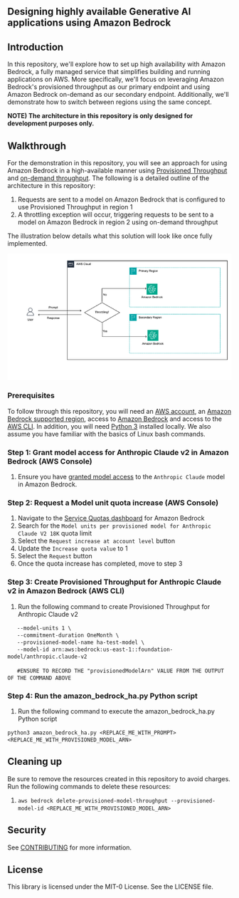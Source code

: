 ## Designing highly available Generative AI applications using Amazon Bedrock

## Introduction
In this repository, we'll explore how to set up high availability with Amazon Bedrock, a fully managed service that simplifies building and running applications on AWS. More specifically, we'll focus on leveraging Amazon Bedrock's provisioned throughput as our primary endpoint and using Amazon Bedrock on-demand as our secondary endpoint. Additionally, we'll demonstrate how to switch between regions using the same concept.

**NOTE) The architecture in this repository is only designed for development purposes only.**

## Walkthrough
For the demonstration in this repository, you will see an approach for using Amazon Bedrock in a high-available manner using [Provisioned Throughput](https://docs.aws.amazon.com/bedrock/latest/userguide/prov-throughput.html) and [on-demand throughput](https://docs.aws.amazon.com/bedrock/latest/userguide/model-ids.html). The following is a detailed outline of the architecture in this repository:
1. Requests are sent to a model on Amazon Bedrock that is configured to use Provisioned Throughput in region 1
2. A throttling exception will occur, triggering requests to be sent to a model on Amazon Bedrock in region 2 using on-demand throughput
   
The illustration below details what this solution will look like once fully implemented.

<img src="images/Solution Overiew.png">

<br /> 

### Prerequisites
To follow through this repository, you will need an <a href="https://console.aws.amazon.com/" >AWS account</a>, an <a href="https://aws.amazon.com/about-aws/global-infrastructure/regional-product-services/" >Amazon Bedrock supported region</a>, access to [Amazon Bedrock](https://docs.aws.amazon.com/bedrock/latest/userguide/setting-up.html) and access to the <a href="https://aws.amazon.com/cli/">AWS CLI</a>. In addition, you will need [Python 3](https://www.python.org/downloads/) installed locally. We also assume you have familiar with the basics of Linux bash commands.

### Step 1: Grant model access for Anthropic Claude v2 in Amazon Bedrock (AWS Console)
1. Ensure you have [granted model access](https://docs.aws.amazon.com/bedrock/latest/userguide/model-access.html#model-access-add) to the ```Anthropic Claude``` model in Amazon Bedrock.

### Step 2: Request a Model unit quota increase (AWS Console)
1. Navigate to the [Service Quotas dashboard](https://us-east-1.console.aws.amazon.com/servicequotas/home/services/bedrock/quotas) for Amazon Bedrock
2. Search for the ```Model units per provisioned model for Anthropic Claude V2 18K``` quota limit
3. Select the ```Request increase at account level``` button
4. Update the ```Increase quota value``` to 1
5. Select the ```Request``` button
6. Once the quota increase has completed, move to step 3

### Step 3: Create Provisioned Throughput for Anthropic Claude v2 in Amazon Bedrock (AWS CLI)
1. Run the following command to create Provisioned Throughput for Anthropic Claude v2
```aws bedrock create-provisioned-model-throughput \
   --model-units 1 \
   --commitment-duration OneMonth \
   --provisioned-model-name ha-test-model \
   --model-id arn:aws:bedrock:us-east-1::foundation-model/anthropic.claude-v2 

   #ENSURE TO RECORD THE "provisionedModelArn" VALUE FROM THE OUTPUT OF THE COMMAND ABOVE  
```

### Step 4: Run the amazon_bedrock_ha.py Python script
1. Run the following command to execute the amazon_bedrock_ha.py Python script
```
python3 amazon_bedrock_ha.py <REPLACE_ME_WITH_PROMPT> <REPLACE_ME_WITH_PROVISIONED_MODEL_ARN>
```

## Cleaning up
Be sure to remove the resources created in this repository to avoid charges. Run the following commands to delete these resources:
1. ```aws bedrock delete-provisioned-model-throughput --provisioned-model-id <REPLACE_ME_WITH_PROVISIONED_MODEL_ARN>```

## Security

See [CONTRIBUTING](CONTRIBUTING.md#security-issue-notifications) for more information.

## License

This library is licensed under the MIT-0 License. See the LICENSE file.

